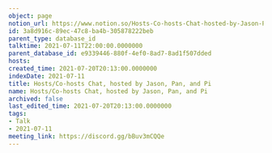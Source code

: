 ```yaml
---
object: page
notion_url: https://www.notion.so/Hosts-Co-hosts-Chat-hosted-by-Jason-Pan-and-Pi-3a8d916c89ec47c8ba4b305878222beb
id: 3a8d916c-89ec-47c8-ba4b-305878222beb
parent_type: database_id
talktime: 2021-07-11T22:00:00.0000000
parent_database_id: e9339446-880f-4ef0-8ad7-8ad1f507dded
hosts: 
created_time: 2021-07-20T20:13:00.0000000
indexDate: 2021-07-11
title: Hosts/Co-hosts Chat, hosted by Jason, Pan, and Pi
name: Hosts/Co-hosts Chat, hosted by Jason, Pan, and Pi
archived: false
last_edited_time: 2021-07-20T20:13:00.0000000
tags:
- Talk
- 2021-07-11
meeting_link: https://discord.gg/bBuv3mCQQe
---
```





